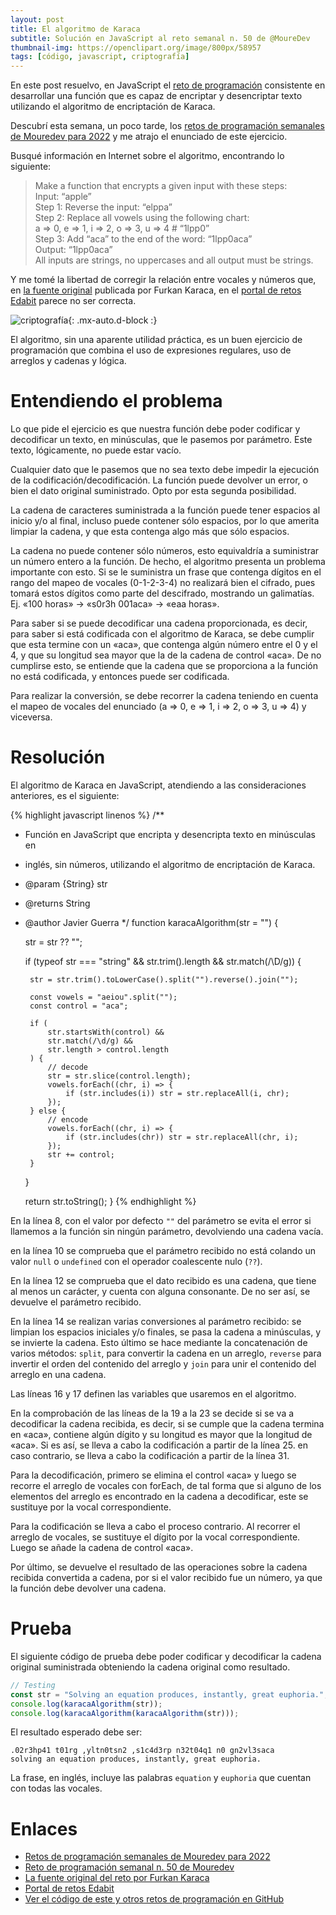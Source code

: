 ```yaml
---
layout: post
title: El algoritmo de Karaca
subtitle: Solución en JavaScript al reto semanal n. 50 de @MoureDev
thumbnail-img: https://openclipart.org/image/800px/58957
tags: [código, javascript, criptografía]
---
```


En este post resuelvo, en JavaScript el [reto de programación](https://github.com/mouredev/Weekly-Challenge-2022-Kotlin/blob/main/app/src/main/java/com/mouredev/weeklychallenge2022/Challenge50.kt) consistente en desarrollar una función que es capaz de encriptar y desencriptar texto utilizando el algoritmo de encriptación de Karaca.

Descubrí esta semana, un poco tarde, los [retos de programación semanales de Mouredev para 2022](https://retosdeprogramacion.com/semanales2022) y me atrajo el enunciado de este ejercicio.

Busqué información en Internet sobre el algoritmo, encontrando lo siguiente:

>  Make a function that encrypts a given input with these steps:  
> Input: “apple”  
> Step 1: Reverse the input: “elppa”  
> Step 2: Replace all vowels using the following chart:  
>   a => 0, e => 1, i => 2, o => 3, u => 4  # “1lpp0”  
> Step 3: Add “aca” to the end of the word: “1lpp0aca”  
> Output: “1lpp0aca”  
> All inputs are strings, no uppercases and all output must be strings.  

Y me tomé la libertad de corregir la relación entre vocales y números que, en [la fuente original](https://edabit.com/challenge/JzBLDzrcGCzDjkk5n) publicada por Furkan Karaca, en el [portal de retos Edabit](https://edabit.com/) parece no ser correcta.

![criptografía](https://openclipart.org/image/800px/58957){: .mx-auto.d-block :}

El algoritmo, sin una aparente utilidad práctica, es un buen ejercicio de programación que combina el uso de expresiones regulares, uso de arreglos y cadenas y lógica.

# Entendiendo el problema

Lo que pide el ejercicio es que nuestra función debe poder codificar y decodificar un texto, en minúsculas, que le pasemos por parámetro. Este texto, lógicamente, no puede estar vacío.

Cualquier dato que le pasemos que no sea texto debe impedir la ejecución de la codificación/decodificación. La función puede devolver un error, o bien el dato original suministrado. Opto por esta segunda posibilidad.

La cadena de caracteres suministrada a la función puede tener espacios al inicio y/o al final, incluso puede contener sólo espacios, por lo que amerita limpiar la cadena, y que esta contenga algo más que sólo espacios.

La cadena no puede contener sólo números, esto equivaldría a suministrar un número entero a la función. De hecho, el algoritmo presenta un problema importante con esto. Si se le suministra un frase que contenga dígitos en el rango del mapeo de vocales (0-1-2-3-4) no realizará bien el cifrado, pues tomará estos dígitos como parte del descifrado, mostrando un galimatías. Ej. «100 horas» -> «s0r3h 001aca» -> «eaa horas».

Para saber si se puede decodificar una cadena proporcionada, es decir, para saber si está codificada con el algoritmo de Karaca, se debe cumplir que esta termine con un «aca», que contenga algún número entre el 0 y el 4, y que su longitud sea mayor que la de la cadena de control «aca». De no cumplirse esto, se entiende que la cadena que se proporciona a la función no está codificada, y entonces puede ser codificada.

Para realizar la conversión, se debe recorrer la cadena teniendo en cuenta el mapeo de vocales del enunciado (a => 0, e => 1, i => 2, o => 3, u => 4) y viceversa.

# Resolución

El algoritmo de Karaca en JavaScript, atendiendo a las consideraciones anteriores, es el siguiente:

{% highlight javascript linenos %}
/**
 * Función en JavaScript que encripta y desencripta texto en minúsculas en 
 * inglés, sin números, utilizando el algoritmo de encriptación de Karaca.
 * @param {String} str
 * @returns String
 * @author Javier Guerra
 */
function karacaAlgorithm(str = "") {

    str = str ?? "";

    if (typeof str === "string" && str.trim().length && str.match(/\D/g)) {
        
        str = str.trim().toLowerCase().split("").reverse().join("");

        const vowels = "aeiou".split("");
        const control = "aca";

        if (
            str.startsWith(control) &&
            str.match(/\d/g) &&
            str.length > control.length
        ) {
            // decode
            str = str.slice(control.length);
            vowels.forEach((chr, i) => {
                if (str.includes(i)) str = str.replaceAll(i, chr);
            });
        } else {
            // encode
            vowels.forEach((chr, i) => {
                if (str.includes(chr)) str = str.replaceAll(chr, i);
            });
            str += control;
        }
    }

    return str.toString();
}
{% endhighlight %}

En la línea 8, con el valor por defecto `""` del parámetro se evita el error si llamemos a la función sin ningún parámetro, devolviendo una cadena vacía.

en la línea 10 se comprueba que el parámetro recibido no está colando un valor `null` o `undefined` con el operador coalescente nulo (`??`).

En la línea 12 se comprueba que el dato recibido es una cadena, que tiene al menos un carácter, y cuenta con alguna consonante. De no ser así, se devuelve el parámetro recibido.

En la línea 14 se realizan varias conversiones al parámetro recibido: se limpian los espacios iniciales y/o finales, se pasa la  cadena a minúsculas, y se invierte la cadena. Esto último se hace mediante la concatenación de varios métodos: `split`, para convertir la cadena en un arreglo, `reverse` para invertir el orden del contenido del arreglo y `join` para unir el contenido del arreglo en una cadena.

Las líneas 16 y 17 definen las variables que usaremos en el algoritmo.

En la comprobación de las líneas de la 19 a la 23 se decide si se va a decodificar la cadena recibida, es decir, si se cumple que la cadena termina en «aca», contiene algún dígito y su longitud es mayor que la longitud de «aca». Si es así, se lleva a cabo la codificación a partir de la línea 25. en caso contrario, se lleva a cabo la codificación a partir de la línea 31.

Para la decodificación, primero se elimina el control «aca» y luego se recorre el arreglo de vocales con forEach, de tal forma que si alguno de los elementos del arreglo es encontrado en la cadena a decodificar, este se sustituye por la vocal correspondiente.

Para la codificación se lleva a cabo el proceso contrario. Al recorrer el arreglo de vocales, se sustituye el dígito por la vocal correspondiente. Luego se añade la cadena de control «aca».

Por último, se devuelve el resultado de las operaciones sobre la cadena recibida convertida a cadena, por si el valor recibido fue un número, ya que la función debe devolver una cadena.

# Prueba

El siguiente código de prueba debe poder codificar y decodificar la cadena original suministrada obteniendo la cadena original como resultado.

```javascript
// Testing
const str = "Solving an equation produces, instantly, great euphoria.";
console.log(karacaAlgorithm(str));
console.log(karacaAlgorithm(karacaAlgorithm(str)));
```

El resultado esperado debe ser:

```text
.02r3hp41 t01rg ,yltn0tsn2 ,s1c4d3rp n32t04q1 n0 gn2vl3saca
solving an equation produces, instantly, great euphoria.
```

La frase, en inglés, incluye las palabras `equation` y `euphoria` que cuentan con todas las vocales. 

# Enlaces

* [Retos de programación semanales de Mouredev para 2022](https://retosdeprogramacion.com/semanales2022)  
* [Reto de programación semanal n. 50 de Mouredev](https://github.com/mouredev/Weekly-Challenge-2022-Kotlin/blob/main/app/src/main/java/com/mouredev/weeklychallenge2022/Challenge50.kt)  
* [La fuente original del reto por Furkan Karaca](https://edabit.com/challenge/JzBLDzrcGCzDjkk5n)  
* [Portal de retos Edabit](https://edabit.com/)  
* [Ver el código de este y otros retos de programación en GitHub](https://github.com/JavGuerra/retos-programacion)  